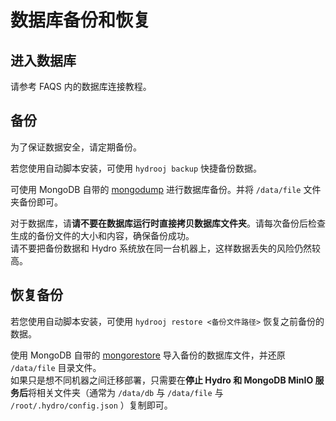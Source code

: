 # 数据库备份和恢复

## 进入数据库

请参考 FAQS 内的数据库连接教程。

## 备份

为了保证数据安全，请定期备份。  

若您使用自动脚本安装，可使用 `hydrooj backup` 快捷备份数据。

可使用 MongoDB 自带的 [mongodump](https://docs.mongodb.com/database-tools/mongodump/) 进行数据库备份。并将 `/data/file` 文件夹备份即可。  

对于数据库，请**请不要在数据库运行时直接拷贝数据库文件夹**。请每次备份后检查生成的备份文件的大小和内容，确保备份成功。  
请不要把备份数据和 Hydro 系统放在同一台机器上，这样数据丢失的风险仍然较高。  

## 恢复备份

若您使用自动脚本安装，可使用 `hydrooj restore <备份文件路径>` 恢复之前备份的数据。

使用 MongoDB 自带的 [mongorestore](https://docs.mongodb.com/database-tools/mongorestore/) 导入备份的数据库文件，并还原 `/data/file` 目录文件。  
如果只是想不同机器之间迁移部署，只需要在**停止 Hydro 和 MongoDB MinIO 服务后**将相关文件夹（通常为 `/data/db` 与 `/data/file` 与 `/root/.hydro/config.json` ）复制即可。
